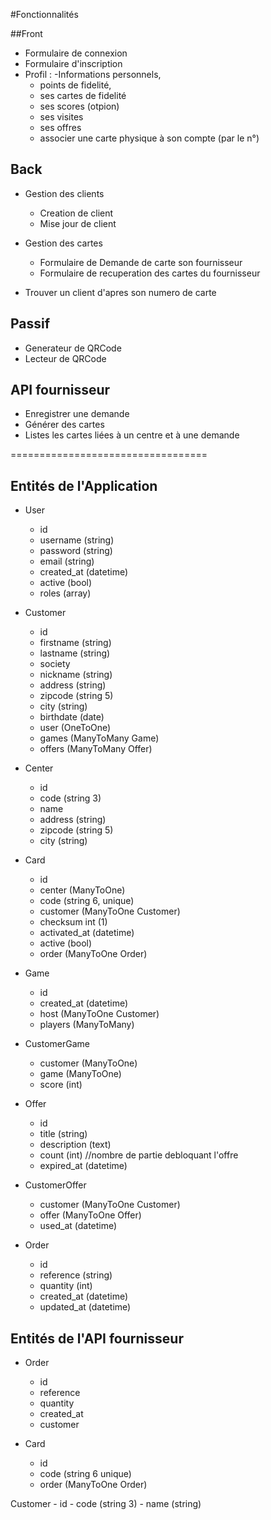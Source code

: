 #Fonctionnalités

##Front
- Formulaire de connexion
- Formulaire d'inscription
- Profil :
    -Informations personnels, 
    - points de fidelité, 
    - ses cartes de fidelité
    - ses scores (otpion)
    - ses visites
    - ses offres
    - associer une carte physique à son compte (par le n°)

## Back
- Gestion des clients
    - Creation de client
    - Mise jour de client
    
- Gestion des cartes
    - Formulaire de Demande de carte son fournisseur
    - Formulaire de recuperation des cartes du fournisseur
    
- Trouver un client d'apres son numero de carte

## Passif
- Generateur de QRCode
- Lecteur de QRCode

## API fournisseur
- Enregistrer une demande
- Générer des cartes
- Listes les cartes liées à un centre et à une demande

==================================
## Entités de l'Application

- User
    - id
    - username (string)
    - password (string)
    - email (string)
    - created_at (datetime)
    - active (bool)
    - roles (array)
    
- Customer
    - id
    - firstname (string)
    - lastname (string)
    - society
    - nickname (string)
    - address (string)
    - zipcode (string 5)
    - city (string)
    - birthdate (date)
    - user (OneToOne)
    - games (ManyToMany Game)
    - offers (ManyToMany Offer)

- Center
    - id
    - code (string 3)
    - name
    - address (string)
    - zipcode (string 5)
    - city (string)
    
- Card
    - id
    - center (ManyToOne)
    - code (string 6, unique)
    - customer (ManyToOne Customer)
    - checksum int (1)
    - activated_at (datetime)
    - active (bool)
    - order (ManyToOne Order)

- Game
    - id
    - created_at (datetime)
    - host (ManyToOne Customer)
    - players (ManyToMany)

- CustomerGame
    - customer (ManyToOne)
    - game (ManyToOne)
    - score (int)
    
- Offer
    - id
    - title (string)
    - description (text)
    - count (int) //nombre de partie debloquant l'offre
    - expired_at (datetime)

- CustomerOffer
    - customer (ManyToOne Customer)
    - offer (ManyToOne Offer)
    - used_at (datetime)

- Order
    - id
    - reference (string)
    - quantity (int)
    - created_at (datetime)
    - updated_at (datetime)
    
## Entités de l'API fournisseur

- Order
    - id
    - reference
    - quantity
    - created_at
    - customer
    
- Card
    - id
    - code (string 6 unique)
    - order (ManyToOne Order)
    
Customer
    - id
    - code (string 3)
    - name (string)